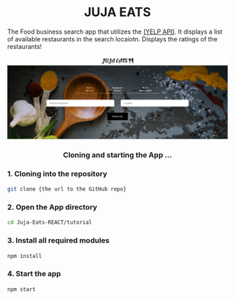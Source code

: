 <h1 align = "center">JUJA EATS</h1>
<p>The Food business search app that utilizes the <a href="https://www.yelp.com/">(YELP API)</a>. It displays a list of available restaurants in the search locaiotn. Displays the ratings of the restaurants!</p>

<img src="./Juja-Eats.png" alt="homepage"></img>

<h3 align="center">Cloning and starting the App ...</h3>


<h3>1. Cloning into the repository</h3>

```bash
git clone {the url to the GitHub repo}
```
<h3>2. Open the App directory</h3>

```bash
cd Juja-Eats-REACT/tutorial
```

<h3>3. Install all required modules</h3>

```bash
npm install
```

<h3>4. Start the app</h3>

```bash
npm start
```
